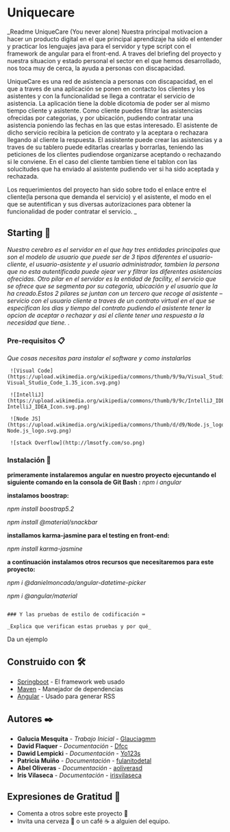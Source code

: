 # Uniquecare

_Readme UniqueCare (You never alone) 
Nuestra principal motivacion a hacer un producto digital en el que principal aprendizaje ha sido el 
entender y practicar los lenguajes java para el servidor y type script con el framework de angular 
para el front-end. A traves del briefing del proyecto y nuestra situacion y estado personal el sector 
en el que hemos desarrollado, nos toca muy de cerca, la ayuda a personas con discapacidad. 

UniqueCare es una red de asistencia a personas con discapacidad, en el que a traves de una 
aplicación se ponen en contacto los clientes y los asistentes y con la funcionalidad se llega a 
contratar el servicio de asistencia. 
La aplicación tiene la doble dicotomia de poder ser al mismo tiempo cliente y asistente. 
Como cliente puedes filtrar las asistencias ofrecidas por categorias, y por ubicación, pudiendo 
contratar una asistencia poniendo las fechas en las que estas interesado. El asistente de dicho 
servicio recibira la peticion de contrato y la aceptara o rechazara llegando al cliente la respuesta. 
El assistente puede crear las asistencias y a traves de su tablero puede editarlas crearlas y borrarlas, 
teniendo las peticiones de los clientes pudiendose organizarse aceptando o rechazando si le 
conviene. En el caso del cliente tambien tiene el tablon con las solucitudes que ha enviado al 
asistente pudiendo ver si ha sido aceptada y rechazada. 

Los requerimientos del proyecto han sido sobre todo el enlace entre el cliente(la persona que 
demanda el servicio) y el asistente, el modo en el que se autentifican y sus diversas autorizaciones 
para obtener la funcionalidad de poder contratar el servicio. _

## Starting 🚀

_Nuestro cerebro es el servidor en el que hay tres entidades principales que son el modelo de usuario 
que puede ser de 3 tipos diferentes el usuario-cliente, el usuario-asistente y el usuario administrador, 
tambien la persona que no esta autentificada puede ojear ver y filtrar las diferentes asistencias 
ofrecidas. Otro pilar en el servidor es la entidad de facility, el servicio que se ofrece que se 
segmenta por su categoria, ubicación y el usuario que la ha creado.Estos 2 pilares se juntan con un 
tercero que recoge al asistente – servicio con el usuario cliente a traves de un contrato virtual en el 
que se especifican los dias y tiempo del contrato pudiendo el asistente tener la opcion de aceptar o 
rechazar y asi el cliente tener una respuesta a la necesidad que tiene. ._


### Pre-requisitos 📋

_Que cosas necesitas para instalar el software y como instalarlas_

```
 ![Visual Code](https://upload.wikimedia.org/wikipedia/commons/thumb/9/9a/Visual_Studio_Code_1.35_icon.svg/2048px-Visual_Studio_Code_1.35_icon.svg.png)

 ![IntelliJ](https://upload.wikimedia.org/wikipedia/commons/thumb/9/9c/IntelliJ_IDEA_Icon.svg/2048px-IntelliJ_IDEA_Icon.svg.png)

 ![Node JS](https://upload.wikimedia.org/wikipedia/commons/thumb/d/d9/Node.js_logo.svg/2560px-Node.js_logo.svg.png)

 ![stack Overflow](http://lmsotfy.com/so.png)

```

### Instalación 🔧

**primeramente instalaremos angular en nuestro proyecto ejecuntando el siguiente comando en la consola de Git Bash :**
_npm i angular_

**instalamos boostrap:**

_npm install boostrap5.2_


_npm install @material/snackbar_

**installamos karma-jasmine para el testing en front-end:**

_npm install karma-jasmine_

**a continuación instalamos otros recursos que necesitaremos para este proyecto:**

_npm i @danielmoncada/angular-datetime-picker_

_npm i @angular/material_
```

### Y las pruebas de estilo de codificación ⌨️

_Explica que verifican estas pruebas y por qué_

```
Da un ejemplo

## Construido con 🛠️

* [Springboot](https://spring.io/projects/spring-boot/) - El framework web usado
* [Maven](https://maven.apache.org/) - Manejador de dependencias
* [Angular](https://angular.io/guide/testing) - Usado para generar RSS

## Autores ✒️

* **Galucia Mesquita** - *Trabajo Inicial* - [Glauciagmm](https://github.com/Glauciagmm)
* **David Flaquer** - *Documentación* - [Dfcc](https://github.com/Dfcc)
* **Dawid Lempicki** - *Documentación* - [Yo123s](https://github.com/Yo123s)
* **Patricia Muiño** - *Documentación* - [fulanitodetal](#fulanito-de-tal)
* **Abel Oliveras** - *Documentación* - [aoliverasd](https://github.com/aoliverasd)
* **Iris Vilaseca** - *Documentación* - [irisvilaseca](https://github.com/irisvilaseca)

## Expresiones de Gratitud 🎁

* Comenta a otros sobre este proyecto 📢
* Invita una cerveza 🍺 o un café ☕ a alguien del equipo. 


